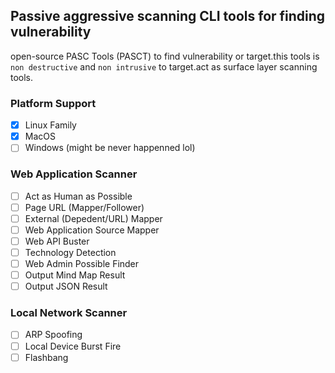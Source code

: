 ## Passive aggressive scanning CLI tools for finding vulnerability

open-source PASC Tools (PASCT) to find vulnerability or target.this tools is `non destructive` and `non intrusive` to target.act as surface layer scanning tools.

### Platform Support

* [X] Linux Family
* [X] MacOS
* [ ] Windows (might be never happenned lol)

### Web Application Scanner

* [ ] Act as Human as Possible
* [ ] Page URL (Mapper/Follower)
* [ ] External (Depedent/URL) Mapper
* [ ] Web Application Source Mapper
* [ ] Web API Buster
* [ ] Technology Detection
* [ ] Web Admin Possible Finder
* [ ] Output Mind Map Result
* [ ] Output JSON Result

### Local Network Scanner

* [ ] ARP Spoofing
* [ ] Local Device Burst Fire
* [ ] Flashbang
